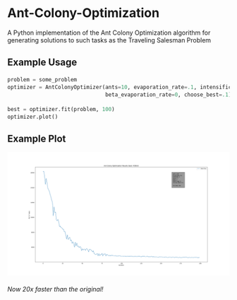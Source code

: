 # Ant-Colony-Optimization
A Python implementation of the Ant Colony Optimization algorithm for generating solutions to such tasks as the Traveling Salesman Problem


## Example Usage
```python
problem = some_problem
optimizer = AntColonyOptimizer(ants=10, evaporation_rate=.1, intensification=2, alpha=1, beta=1,
                               beta_evaporation_rate=0, choose_best=.1)
 
best = optimizer.fit(problem, 100)
optimizer.plot()
```

## Example Plot
![ACO Fitted](ACO.png?raw=true "ACO Fitted")

###### Now 20x faster than the original!
